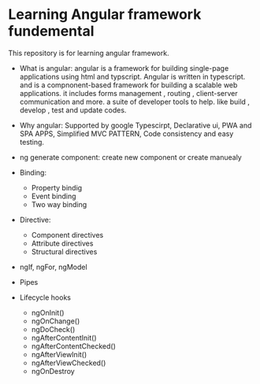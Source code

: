 # Learning Angular framework fundemental
This repository is for learning angular framework.

- What is angular:
angular is a framework for building single-page applications using html and typscript. Angular is written in typescript.
and is a compnonent-based framework for building a scalable web applications.
it includes forms management , routing , client-server communication and more.
a suite of developer tools to help. like build , develop , test and update codes.

- Why angular:
  Supported by google
  Typescirpt,
  Declarative ui,
  PWA and SPA APPS,
  Simplified MVC PATTERN,
  Code consistency and easy testing.

- ng generate component: create new component or create manuealy
- Binding:
  * Property bindig
  * Event binding
  * Two way binding
- Directive:
  * Component directives
  * Attribute directives
  * Structural directives
- ngIf, ngFor, ngModel

- Pipes
- Lifecycle hooks
  * ngOnInit()
  * ngOnChange()
  * ngDoCheck()
  * ngAfterContentInit()
  * ngAfterContentChecked()
  * ngAfterViewInit()
  * ngAfterViewChecked()
  * ngOnDestroy
